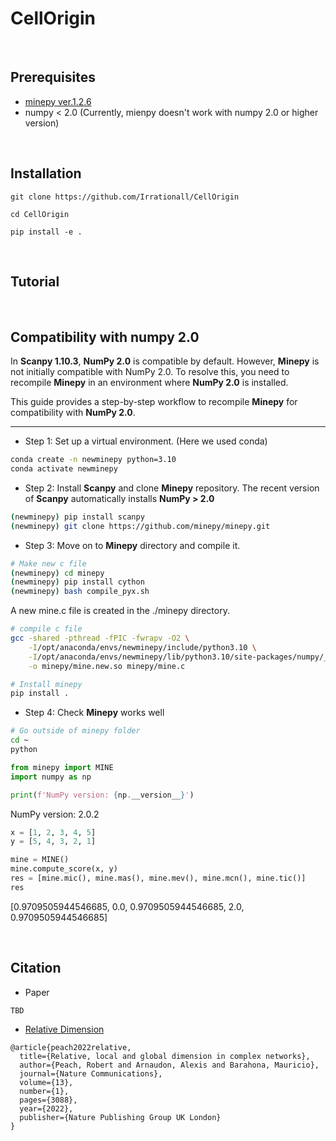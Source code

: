 # CellOrigin

&nbsp;
  
## Prerequisites
* [minepy ver.1.2.6](https://github.com/minepy/minepy)
* numpy < 2.0 (Currently, mienpy doesn't work with numpy 2.0 or higher version)


&nbsp;

## Installation
```
git clone https://github.com/Irrationall/CellOrigin

cd CellOrigin

pip install -e .
```

&nbsp;

## Tutorial

&nbsp;

## Compatibility with numpy 2.0
In **Scanpy 1.10.3**, **NumPy 2.0** is compatible by default. However, **Minepy** is not initially compatible with NumPy 2.0. To resolve this, you need to recompile **Minepy** in an environment where **NumPy 2.0** is installed.

This guide provides a step-by-step workflow to recompile **Minepy** for compatibility with **NumPy 2.0**.

---

* Step 1: Set up a virtual environment. (Here we used conda)
```bash
conda create -n newminepy python=3.10
conda activate newminepy
```
* Step 2: Install **Scanpy** and clone **Minepy** repository. The recent version of **Scanpy** automatically installs **NumPy > 2.0**
```bash
(newminepy) pip install scanpy
(newminepy) git clone https://github.com/minepy/minepy.git
```
* Step 3: Move on to **Minepy** directory and compile it.
```bash
# Make new c file
(newminepy) cd minepy 
(newminepy) pip install cython
(newminepy) bash compile_pyx.sh
```
A new mine.c file is created in the ./minepy directory.
```bash
# compile c file
gcc -shared -pthread -fPIC -fwrapv -O2 \
    -I/opt/anaconda/envs/newminepy/include/python3.10 \
    -I/opt/anaconda/envs/newminepy/lib/python3.10/site-packages/numpy/_core/include \
    -o minepy/mine.new.so minepy/mine.c

# Install minepy
pip install .
```
* Step 4: Check **Minepy** works well
```bash
# Go outside of minepy folder
cd ~
python
```
```python
from minepy import MINE
import numpy as np

print(f'NumPy version: {np.__version__}')
```
NumPy version: 2.0.2
```python
x = [1, 2, 3, 4, 5]
y = [5, 4, 3, 2, 1]

mine = MINE()
mine.compute_score(x, y)
res = [mine.mic(), mine.mas(), mine.mev(), mine.mcn(), mine.tic()]
res
```
[0.9709505944546685, 0.0, 0.9709505944546685, 2.0, 0.9709505944546685]

&nbsp;

## Citation
* Paper
```
TBD
```
* [Relative Dimension](https://github.com/barahona-research-group/DynGDim)
```
@article{peach2022relative,
  title={Relative, local and global dimension in complex networks},
  author={Peach, Robert and Arnaudon, Alexis and Barahona, Mauricio},
  journal={Nature Communications},
  volume={13},
  number={1},
  pages={3088},
  year={2022},
  publisher={Nature Publishing Group UK London}
}
```
